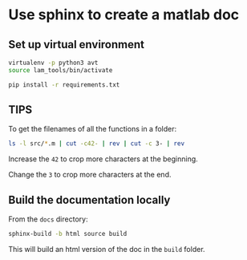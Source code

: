 # Use sphinx to create a matlab doc

## Set up virtual environment

```bash
virtualenv -p python3 avt
source lam_tools/bin/activate

pip install -r requirements.txt
```

## TIPS

To get the filenames of all the functions in a folder:

``` bash
ls -l src/*.m | cut -c42- | rev | cut -c 3- | rev
```

Increase the `42` to crop more characters at the beginning.

Change the `3` to crop more characters at the end.

## Build the documentation locally

From the `docs` directory:

```bash
sphinx-build -b html source build
```

This will build an html version of the doc in the `build` folder.

